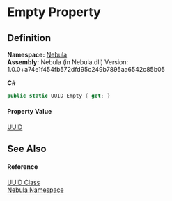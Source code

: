 # Empty Property




## Definition
**Namespace:** <a href="N_Nebula">Nebula</a>  
**Assembly:** Nebula (in Nebula.dll) Version: 1.0.0+a74e1f454fb572dfd95c249b7895aa6542c85b05

**C#**
``` C#
public static UUID Empty { get; }
```



#### Property Value
<a href="T_Nebula_UUID">UUID</a>

## See Also


#### Reference
<a href="T_Nebula_UUID">UUID Class</a>  
<a href="N_Nebula">Nebula Namespace</a>  
